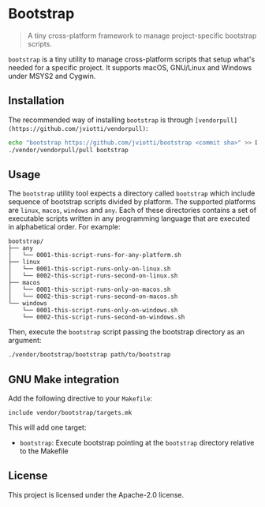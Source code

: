 Bootstrap
=========

> A tiny cross-platform framework to manage project-specific bootstrap scripts.

`bootstrap` is a tiny utility to manage cross-platform scripts that setup
what's needed for a specific project. It supports macOS, GNU/Linux and Windows
under MSYS2 and Cygwin.

Installation
------------

The recommended way of installing `bootstrap` is through
`[vendorpull](https://github.com/jviotti/vendorpull)`:

```sh
echo "bootstrap https://github.com/jviotti/bootstrap <commit sha>" >> DEPENDENCIES
./vendor/vendorpull/pull bootstrap
```

Usage
-----

The `bootstrap` utility tool expects a directory called `bootstrap` which
include sequence of bootstrap scripts divided by platform. The supported
platforms are `linux`, `macos`, `windows` and `any`. Each of these directories
contains a set of executable scripts written in any programming language that
are executed in alphabetical order. For example:

```
bootstrap/
├── any
│   └── 0001-this-script-runs-for-any-platform.sh
├── linux
│   └── 0001-this-script-runs-only-on-linux.sh
│   └── 0002-this-script-runs-second-on-linux.sh
├── macos
│   └── 0001-this-script-runs-only-on-macos.sh
│   └── 0002-this-script-runs-second-on-macos.sh
└── windows
    └── 0001-this-script-runs-only-on-windows.sh
    └── 0002-this-script-runs-second-on-windows.sh
```

Then, execute the `bootstrap` script passing the bootstrap directory as an
argument:

```sh
./vendor/bootstrap/bootstrap path/to/bootstrap
```

GNU Make integration
--------------------

Add the following directive to your `Makefile`:

```make
include vendor/bootstrap/targets.mk
```

This will add one target:

- `bootstrap`: Execute bootstrap pointing at the `bootstrap` directory relative
  to the Makefile

License
-------

This project is licensed under the Apache-2.0 license.
